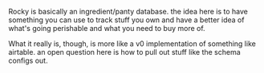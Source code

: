 Rocky is basically an ingredient/panty database. the idea here is to have something you can use to track stuff you own and have a better idea of what's going perishable and what you need to buy more of.

What it really is, though, is more like a v0 implementation of something like airtable. an open question here is how to pull out stuff like the schema configs out.